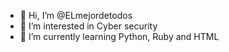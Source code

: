 - 👋 Hi, I’m @ELmejordetodos
- 👀 I’m interested in Cyber security
- 🌱 I’m currently learning Python, Ruby and HTML

<!---
--->
